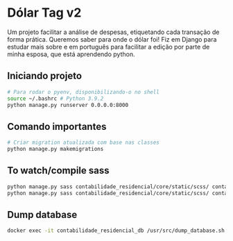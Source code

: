 # Dólar Tag v2

Um projeto facilitar a análise de despesas, etiquetando cada transação de forma prática. Queremos saber para onde o dólar foi! Fiz em Django para estudar mais sobre e em português para facilitar a edição por parte de minha esposa, que está aprendendo python.

## Iniciando projeto
```sh
# Para rodar o pyenv, disponibilizando-o no shell
source ~/.bashrc # Python 3.9.2
python manage.py runserver 0.0.0.0:8000
```

## Comando importantes
```sh
# Criar migration atualizada com base nas classes
python manage.py makemigrations
```

## To watch/compile sass
```sh
python manage.py sass contabilidade_residencial/core/static/scss/ contabilidade_residencial/core/static/css/ --watch
python manage.py sass contabilidade_residencial/core/static/scss/ contabilidade_residencial/core/static/css/ -t compressed
```

## Dump database

```sh
docker exec -it contabilidade_residencial_db /usr/src/dump_database.sh
```